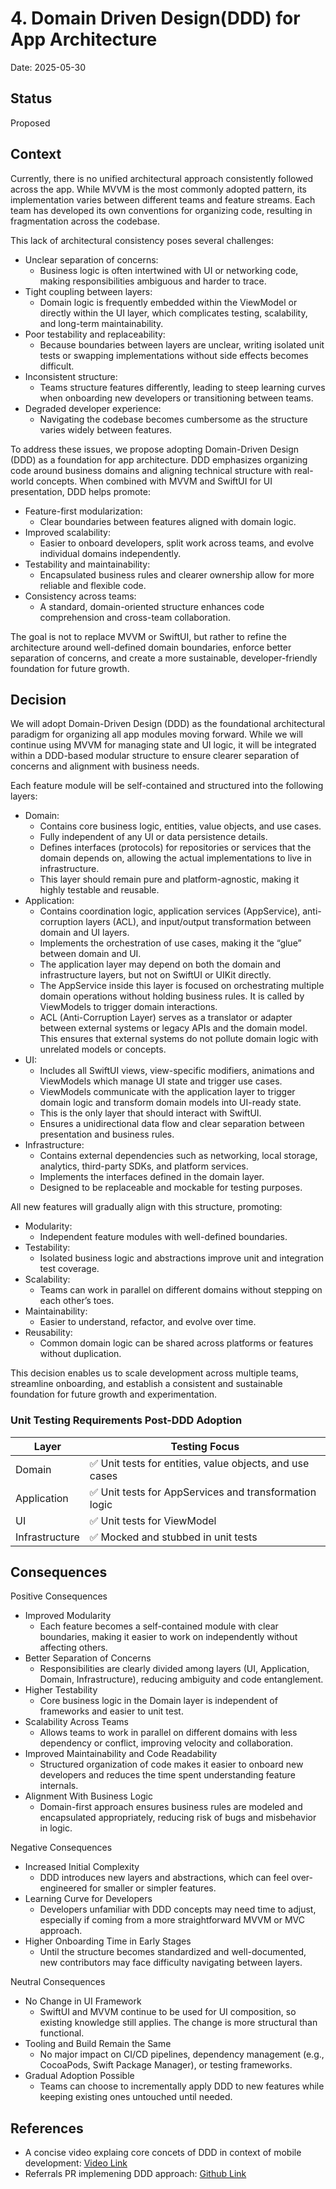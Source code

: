 # 4. Domain Driven Design(DDD) for App Architecture

Date: 2025-05-30

## Status

Proposed

## Context

Currently, there is no unified architectural approach consistently followed across the app. While MVVM is the most commonly adopted pattern,
its implementation varies between different teams and feature streams. 
Each team has developed its own conventions for organizing code, resulting in fragmentation across the codebase.

This lack of architectural consistency poses several challenges:
- Unclear separation of concerns:
  - Business logic is often intertwined with UI or networking code, making responsibilities ambiguous and harder to trace.
- Tight coupling between layers:
  - Domain logic is frequently embedded within the ViewModel or directly within the UI layer, which complicates testing, scalability, and long-term maintainability.
- Poor testability and replaceability:
  - Because boundaries between layers are unclear, writing isolated unit tests or swapping implementations without side effects becomes difficult.
- Inconsistent structure:
  - Teams structure features differently, leading to steep learning curves when onboarding new developers or transitioning between teams.
- Degraded developer experience:
  - Navigating the codebase becomes cumbersome as the structure varies widely between features.

To address these issues, we propose adopting Domain-Driven Design (DDD) as a foundation for app architecture. DDD emphasizes organizing code around business domains and aligning technical structure with real-world concepts. 
When combined with MVVM and SwiftUI for UI presentation, DDD helps promote:
- Feature-first modularization:
  - Clear boundaries between features aligned with domain logic.
- Improved scalability:
  - Easier to onboard developers, split work across teams, and evolve individual domains independently.
- Testability and maintainability:
  - Encapsulated business rules and clearer ownership allow for more reliable and flexible code.
- Consistency across teams:
  - A standard, domain-oriented structure enhances code comprehension and cross-team collaboration.

The goal is not to replace MVVM or SwiftUI, but rather to refine the architecture around well-defined domain boundaries, enforce better separation of concerns, and create a more sustainable, developer-friendly foundation for 
future growth.


## Decision

We will adopt Domain-Driven Design (DDD) as the foundational architectural paradigm for organizing all app modules moving forward. While we will continue using MVVM for managing state and UI logic, it will be integrated 
within a DDD-based modular structure to ensure clearer separation of concerns and alignment with business needs.

Each feature module will be self-contained and structured into the following layers:
- Domain:
  - Contains core business logic, entities, value objects, and use cases.
  - Fully independent of any UI or data persistence details.
  - Defines interfaces (protocols) for repositories or services that the domain depends on, allowing the actual implementations to live in infrastructure.
  - This layer should remain pure and platform-agnostic, making it highly testable and reusable.
- Application:
  - Contains coordination logic, application services (AppService), anti-corruption layers (ACL), and input/output transformation between domain and UI layers.
  - Implements the orchestration of use cases, making it the “glue” between domain and UI.
  - The application layer may depend on both the domain and infrastructure layers, but not on SwiftUI or UIKit directly.
  - The AppService inside this layer is focused on orchestrating multiple domain operations without holding business rules. It is called by ViewModels to trigger domain interactions.
  - ACL (Anti-Corruption Layer) serves as a translator or adapter between external systems or legacy APIs and the domain model. This ensures that external systems do not pollute domain logic with unrelated models or concepts.
- UI:
  - Includes all SwiftUI views, view-specific modifiers, animations and ViewModels which manage UI state and trigger use cases.
  - ViewModels communicate with the application layer to trigger domain logic and transform domain models into UI-ready state.
  - This is the only layer that should interact with SwiftUI.
  - Ensures a unidirectional data flow and clear separation between presentation and business rules.
- Infrastructure:
  - Contains external dependencies such as networking, local storage, analytics, third-party SDKs, and platform services.
  - Implements the interfaces defined in the domain layer.
  - Designed to be replaceable and mockable for testing purposes.

All new features will gradually align with this structure, promoting:
- Modularity:
  - Independent feature modules with well-defined boundaries.
- Testability:
  - Isolated business logic and abstractions improve unit and integration test coverage.
- Scalability:
  - Teams can work in parallel on different domains without stepping on each other’s toes.
- Maintainability:
  - Easier to understand, refactor, and evolve over time.
- Reusability:
  -  Common domain logic can be shared across platforms or features without duplication.

This decision enables us to scale development across multiple teams, streamline onboarding, and establish a consistent and sustainable foundation for future growth and experimentation.

### Unit Testing Requirements Post-DDD Adoption

| Layer         | Testing Focus                                                      |
|---------------|--------------------------------------------------------------------|
| Domain        | ✅ Unit tests for entities, value objects, and use cases           |
| Application   | ✅ Unit tests for AppServices and transformation logic             |
| UI            | ✅ Unit tests for ViewModel                                        |
| Infrastructure| ✅ Mocked and stubbed in unit tests                                |

## Consequences

Positive Consequences
- Improved Modularity
  - Each feature becomes a self-contained module with clear boundaries, making it easier to work on independently without affecting others.
- Better Separation of Concerns
  - Responsibilities are clearly divided among layers (UI, Application, Domain, Infrastructure), reducing ambiguity and code entanglement.
- Higher Testability
  - Core business logic in the Domain layer is independent of frameworks and easier to unit test.
- Scalability Across Teams
  - Allows teams to work in parallel on different domains with less dependency or conflict, improving velocity and collaboration.
- Improved Maintainability and Code Readability
  - Structured organization of code makes it easier to onboard new developers and reduces the time spent understanding feature internals.
- Alignment With Business Logic
  - Domain-first approach ensures business rules are modeled and encapsulated appropriately, reducing risk of bugs and misbehavior in logic.

Negative Consequences
- Increased Initial Complexity
  - DDD introduces new layers and abstractions, which can feel over-engineered for smaller or simpler features.
- Learning Curve for Developers
  - Developers unfamiliar with DDD concepts may need time to adjust, especially if coming from a more straightforward MVVM or MVC approach.
- Higher Onboarding Time in Early Stages
  - Until the structure becomes standardized and well-documented, new contributors may face difficulty navigating between layers.

Neutral Consequences
- No Change in UI Framework
  - SwiftUI and MVVM continue to be used for UI composition, so existing knowledge still applies. The change is more structural than functional.
- Tooling and Build Remain the Same
  - No major impact on CI/CD pipelines, dependency management (e.g., CocoaPods, Swift Package Manager), or testing frameworks.
- Gradual Adoption Possible
  - Teams can choose to incrementally apply DDD to new features while keeping existing ones untouched until needed.

## References
  - A concise video explaing core concets of DDD in context of  mobile development: [Video Link](https://www.youtube.com/watch?v=kKpcxJTCIfQ)
  - Referrals PR implemening DDD approach: [Github Link](https://github.com/mindvalley/Mobile_iOS_Mindvalley/pull/4601)
